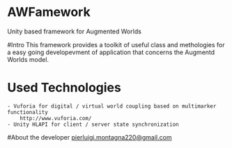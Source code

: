 # AWFamework
Unity based framework for Augmented Worlds

#Intro
This framework provides a toolkit of useful class and methologies for a easy going developevment of application that concerns the Augmentd Worlds model.

# Used Technologies
	- Vuforia for digital / virtual world coupling based on multimarker functionality
		http://www.vuforia.com/
	- Unity HLAPI for client / server state synchronization

#About the developer
pierluigi.montagna220@gmail.com


